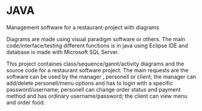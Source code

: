 # JAVA 

Management software for a restaurant-project with diagrams

Diagrams are made using visual paradigm software or others.
The main code/interface/testing different functions is in java using Eclipse IDE and database is made with Microsoft SQL Server.

This project containes class/sequence/gannt/activity diagrams and the source code for a restaurant software project. The main requests are the software can be used by the manager , personell or client; the manager can add/delete personell/menu options and has to login with a specific password/username; personell can change order status and payment method and has ordinary username/password; the client can view menu and order food.


